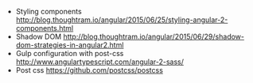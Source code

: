 * Styling components http://blog.thoughtram.io/angular/2015/06/25/styling-angular-2-components.html
* Shadow DOM http://blog.thoughtram.io/angular/2015/06/29/shadow-dom-strategies-in-angular2.html
* Gulp configuration with post-css http://www.angulartypescript.com/angular-2-sass/ 
* Post css https://github.com/postcss/postcss
